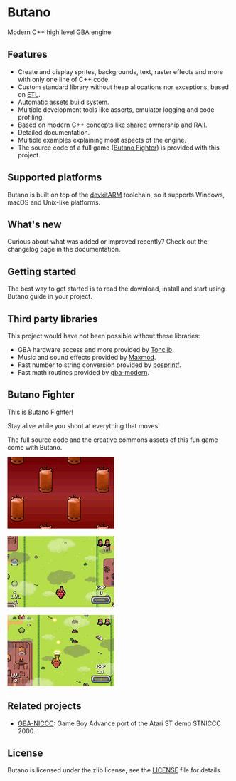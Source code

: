# Butano

Modern C++ high level GBA engine


## Features

* Create and display sprites, backgrounds, text, raster effects and more with only one line of C++ code.
* Custom standard library without heap allocations nor exceptions, based on [ETL](https://www.etlcpp.com/).
* Automatic assets build system.
* Multiple development tools like asserts, emulator logging and code profiling.
* Based on modern C++ concepts like shared ownership and RAII.
* Detailed documentation.
* Multiple examples explaining most aspects of the engine.
* The source code of a full game ([Butano Fighter](#butano-fighter)) is provided with this project.


## Supported platforms

Butano is built on top of the [devkitARM](https://devkitpro.org/) toolchain, so it supports Windows, 
macOS and Unix-like platforms.


## What's new

Curious about what was added or improved recently? Check out the changelog page in the documentation.


## Getting started

The best way to get started is to read the download, install and start using Butano guide in your project.


## Third party libraries

This project would have not been possible without these libraries:

* GBA hardware access and more provided by [Tonclib](https://www.coranac.com/projects/#tonc).
* Music and sound effects provided by [Maxmod](https://maxmod.devkitpro.org).
* Fast number to string conversion provided by [posprintf](http://danposluns.com/danposluns/gbadev/posprintf/index.html).
* Fast math routines provided by [gba-modern](https://github.com/JoaoBaptMG/gba-modern).


## Butano Fighter

This is Butano Fighter!

Stay alive while you shoot at everything that moves!

The full source code and the creative commons assets of this fun game come with Butano.

![](docs/images/bf_title.gif)

![](docs/images/bf_intro.gif)

![](docs/images/bf_bomb.gif)


## Related projects

* [GBA-NICCC](https://github.com/GValiente/gba-niccc): Game Boy Advance port of the Atari ST demo STNICCC 2000.


## License

Butano is licensed under the zlib license, see the [LICENSE](LICENSE) file for details.
